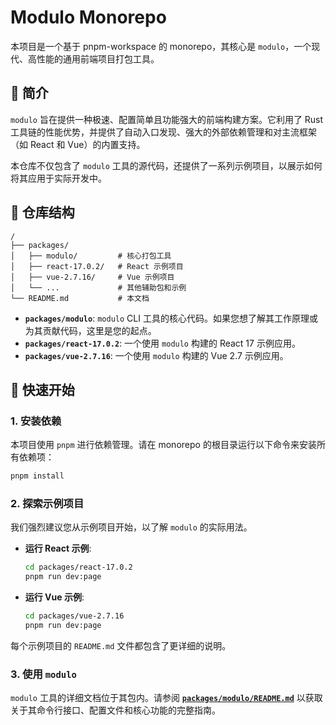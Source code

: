 # Modulo Monorepo

本项目是一个基于 pnpm-workspace 的 monorepo，其核心是 `modulo`，一个现代、高性能的通用前端项目打包工具。

## 👋 简介

`modulo` 旨在提供一种极速、配置简单且功能强大的前端构建方案。它利用了 Rust 工具链的性能优势，并提供了自动入口发现、强大的外部依赖管理和对主流框架（如 React 和 Vue）的内置支持。

本仓库不仅包含了 `modulo` 工具的源代码，还提供了一系列示例项目，以展示如何将其应用于实际开发中。

## 📂 仓库结构

```
/
├── packages/
│   ├── modulo/         # 核心打包工具
│   ├── react-17.0.2/   # React 示例项目
│   ├── vue-2.7.16/     # Vue 示例项目
│   └── ...             # 其他辅助包和示例
└── README.md           # 本文档
```

- **`packages/modulo`**: `modulo` CLI 工具的核心代码。如果您想了解其工作原理或为其贡献代码，这里是您的起点。
- **`packages/react-17.0.2`**: 一个使用 `modulo` 构建的 React 17 示例应用。
- **`packages/vue-2.7.16`**: 一个使用 `modulo` 构建的 Vue 2.7 示例应用。

## 🚀 快速开始

### 1. 安装依赖

本项目使用 `pnpm` 进行依赖管理。请在 monorepo 的根目录运行以下命令来安装所有依赖项：

```bash
pnpm install
```

### 2. 探索示例项目

我们强烈建议您从示例项目开始，以了解 `modulo` 的实际用法。

- **运行 React 示例**:
  ```bash
  cd packages/react-17.0.2
  pnpm run dev:page
  ```

- **运行 Vue 示例**:
  ```bash
  cd packages/vue-2.7.16
  pnpm run dev:page
  ```

每个示例项目的 `README.md` 文件都包含了更详细的说明。

### 3. 使用 `modulo`

`modulo` 工具的详细文档位于其包内。请参阅 [**`packages/modulo/README.md`**](./packages/modulo/README.md) 以获取关于其命令行接口、配置文件和核心功能的完整指南。

